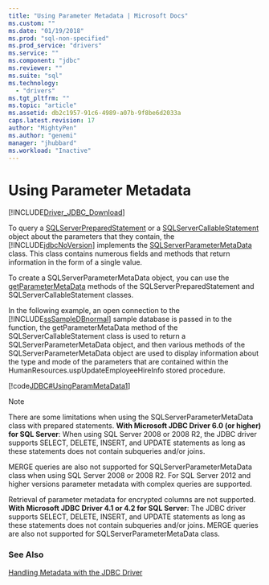 ```yaml
---
title: "Using Parameter Metadata | Microsoft Docs"
ms.custom: ""
ms.date: "01/19/2018"
ms.prod: "sql-non-specified"
ms.prod_service: "drivers"
ms.service: ""
ms.component: "jdbc"
ms.reviewer: ""
ms.suite: "sql"
ms.technology: 
  - "drivers"
ms.tgt_pltfrm: ""
ms.topic: "article"
ms.assetid: db2c1957-91c6-4989-a07b-9f8be6d2033a
caps.latest.revision: 17
author: "MightyPen"
ms.author: "genemi"
manager: "jhubbard"
ms.workload: "Inactive"
---
```

# Using Parameter Metadata
[!INCLUDE[Driver_JDBC_Download](../../includes/driver_jdbc_download.md)]

  To query a [SQLServerPreparedStatement](../../connect/jdbc/reference/sqlserverpreparedstatement-class.md) or a [SQLServerCallableStatement](../../connect/jdbc/reference/sqlservercallablestatement-class.md) object about the parameters that they contain, the [!INCLUDE[jdbcNoVersion](../../includes/jdbcnoversion_md.md)] implements the [SQLServerParameterMetaData](../../connect/jdbc/reference/sqlserverparametermetadata-class.md) class. This class contains numerous fields and methods that return information in the form of a single value.  
  
 To create a SQLServerParameterMetaData object, you can use the [getParameterMetaData](../../connect/jdbc/reference/getparametermetadata-method-sqlserverpreparedstatement.md) methods of the SQLServerPreparedStatement and SQLServerCallableStatement classes.  
  
 In the following example, an open connection to the [!INCLUDE[ssSampleDBnormal](../../includes/sssampledbnormal_md.md)] sample database is passed in to the function, the getParameterMetaData method of the SQLServerCallableStatement class is used to return a SQLServerParameterMetaData object, and then various methods of the SQLServerParameterMetaData object are used to display information about the type and mode of the parameters that are contained within the HumanResources.uspUpdateEmployeeHireInfo stored procedure.  
  
 [!code[JDBC#UsingParamMetaData1](../../connect/jdbc/codesnippet/Java/using-parameter-metadata_1.java)]  
    
> [!NOTE]  
There are some limitations when using the SQLServerParameterMetaData class with prepared statements. 
**With Microsoft JDBC Driver 6.0 (or higher) for SQL Server**: 
When using SQL Server 2008 or 2008 R2, the JDBC driver supports SELECT, DELETE, INSERT, and UPDATE statements as long as these statements does not contain subqueries and/or joins.  

MERGE queries are also not supported for  SQLServerParameterMetaData class when using SQL Server 2008 or 2008 R2. For SQL Server 2012 and higher versions parameter metadata with complex queries are supported.  

Retrieval of parameter metadata for encrypted columns are not supported. **With Microsoft JDBC Driver 4.1 or 4.2 for SQL Server**: The JDBC driver supports SELECT, DELETE, INSERT, and UPDATE statements as long as these statements does not contain subqueries and/or joins. MERGE queries are also not supported for  SQLServerParameterMetaData class.  

### See Also  
 [Handling Metadata with the JDBC Driver](../../connect/jdbc/handling-metadata-with-the-jdbc-driver.md)  
  
  
